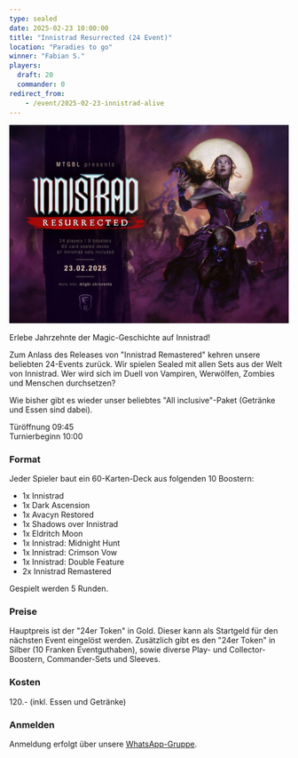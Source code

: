 ```yaml
---
type: sealed
date: 2025-02-23 10:00:00
title: "Innistrad Resurrected (24 Event)"
location: "Paradies to go"
winner: "Fabian S."
players:
  draft: 20
  commander: 0
redirect_from:
    - /event/2025-02-23-innistrad-alive
---
```


![Innistrad Resurrected](/assets/img/innistrad-resurrected-2025.jpg)

Erlebe Jahrzehnte der Magic-Geschichte auf Innistrad!

Zum Anlass des Releases von "Innistrad Remastered" kehren unsere beliebten 24-Events zurück.
Wir spielen Sealed mit allen Sets aus der Welt von Innistrad.
Wer wird sich im Duell von Vampiren, Werwölfen, Zombies und Menschen durchsetzen?

Wie bisher gibt es wieder unser beliebtes "All inclusive"-Paket (Getränke und Essen sind dabei).

Türöffnung 09:45 \
Turnierbeginn 10:00

### Format
Jeder Spieler baut ein 60-Karten-Deck aus folgenden 10 Boostern:
* 1x Innistrad
* 1x Dark Ascension
* 1x Avacyn Restored
* 1x Shadows over Innistrad
* 1x Eldritch Moon
* 1x Innistrad: Midnight Hunt
* 1x Innistrad: Crimson Vow
* 1x Innistrad: Double Feature
* 2x Innistrad Remastered

Gespielt werden 5 Runden.

### Preise
Hauptpreis ist der "24er Token" in Gold. Dieser kann als Startgeld für den nächsten Event eingelöst werden.
Zusätzlich gibt es den "24er Token" in Silber (10 Franken Eventguthaben), sowie diverse Play- und Collector-Boostern, Commander-Sets und Sleeves.

### Kosten
120.- (inkl. Essen und Getränke)

### Anmelden
Anmeldung erfolgt über unsere [WhatsApp-Gruppe](https://chat.whatsapp.com/BsAFGkmdedvIyrGv7ORXSg).
